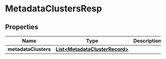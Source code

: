 # MetadataClustersResp

## Properties
Name | Type | Description | Notes
------------ | ------------- | ------------- | -------------
**metadataClusters** | [**List&lt;MetadataClusterRecord&gt;**](MetadataClusterRecord.md) |  | 
